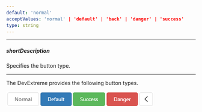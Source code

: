 ```yaml
---
default: 'normal'
acceptValues: 'normal' | 'default' | 'back' | 'danger' | 'success'
type: string
---
```

---
##### shortDescription
Specifies the button type.

---
The DevExtreme provides the following button types.

![Button Types](/images/UiWidgets/Button_Types.png)